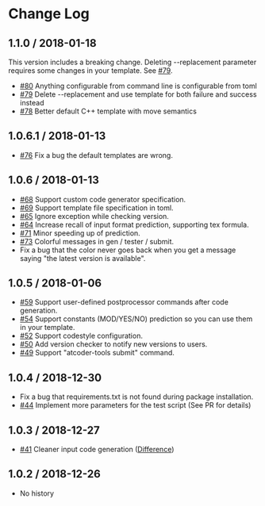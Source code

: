 # Change Log

## 1.1.0 / 2018-01-18 
This version includes a breaking change. Deleting --replacement parameter requires some changes in your template. See [#79](https://github.com/kyuridenamida/atcoder-tools/pull/79).
- [#80](https://github.com/kyuridenamida/atcoder-tools/pull/80) Anything configurable from command line is configurable from toml
- [#79](https://github.com/kyuridenamida/atcoder-tools/pull/79) Delete --replacement and use template for both failure and success instead 
- [#78](https://github.com/kyuridenamida/atcoder-tools/pull/78) Better default C++ template with move semantics

## 1.0.6.1 / 2018-01-13
- [#76](https://github.com/kyuridenamida/atcoder-tools/pull/76) Fix a bug the default templates are wrong. 

## 1.0.6 / 2018-01-13
- [#68](https://github.com/kyuridenamida/atcoder-tools/pull/68) Support custom code generator specification.
- [#69](https://github.com/kyuridenamida/atcoder-tools/pull/69) Support template file specification in toml.
- [#65](https://github.com/kyuridenamida/atcoder-tools/pull/65) Ignore exception while checking version.
- [#64](https://github.com/kyuridenamida/atcoder-tools/pull/64) Increase recall of input format prediction, supporting tex formula.
- [#71](https://github.com/kyuridenamida/atcoder-tools/pull/71) Minor speeding up of prediction.
- [#73](https://github.com/kyuridenamida/atcoder-tools/pull/73) Colorful messages in gen / tester / submit.
- Fix a bug that the color never goes back when you get a message saying "the latest version is available".


## 1.0.5 / 2018-01-06
- [#59](https://github.com/kyuridenamida/atcoder-tools/pull/59) Support user-defined postprocessor commands after code generation.
- [#54](https://github.com/kyuridenamida/atcoder-tools/pull/54) Support constants (MOD/YES/NO) prediction so you can use them in your template.
- [#52](https://github.com/kyuridenamida/atcoder-tools/pull/52) Support codestyle configuration.
- [#50](https://github.com/kyuridenamida/atcoder-tools/pull/50) Add version checker to notify new versions to users.
- [#49](https://github.com/kyuridenamida/atcoder-tools/pull/49) Support "atcoder-tools submit" command.

## 1.0.4 / 2018-12-30
- Fix a bug that requirements.txt is not found during package installation.
- [#44](https://github.com/kyuridenamida/atcoder-tools/pull/44) Implement more parameters for the test script (See PR for details)


## 1.0.3 / 2018-12-27
- [#41](https://github.com/kyuridenamida/atcoder-tools/pull/41) Cleaner input code generation ([Difference](https://github.com/kyuridenamida/atcoder-tools/commit/34cc603a73c3d455fe95f0fa7669f791c207f927#diff-a7157845521bbb208641f228d4f55aa9))

## 1.0.2 / 2018-12-26
- No history
